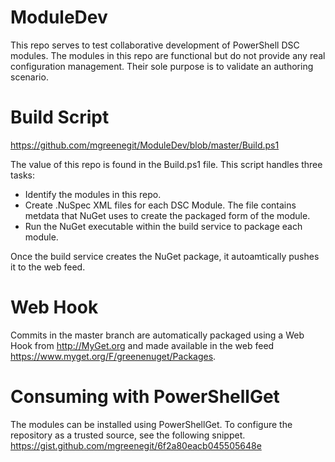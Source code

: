 # ModuleDev
This repo serves to test collaborative development of PowerShell DSC modules.  The modules in this repo are functional but do not provide any real configuration management.  Their sole purpose is to validate an authoring scenario.

# Build Script
https://github.com/mgreenegit/ModuleDev/blob/master/Build.ps1

The value of this repo is found in the Build.ps1 file.  This script handles three tasks:
* Identify the modules in this repo.
* Create .NuSpec XML files for each DSC Module.  The file contains metdata that NuGet uses to create the packaged form of the module.
* Run the NuGet executable within the build service to package each module.

Once the build service creates the NuGet package, it autoamtically pushes it to the web feed.

# Web Hook
Commits in the master branch are automatically packaged using a Web Hook from http://MyGet.org and made available in the web feed https://www.myget.org/F/greenenuget/Packages.

# Consuming with PowerShellGet
The modules can be installed using PowerShellGet.  To configure the repository as a trusted source, see the following snippet.
https://gist.github.com/mgreenegit/6f2a80eacb045505648e

